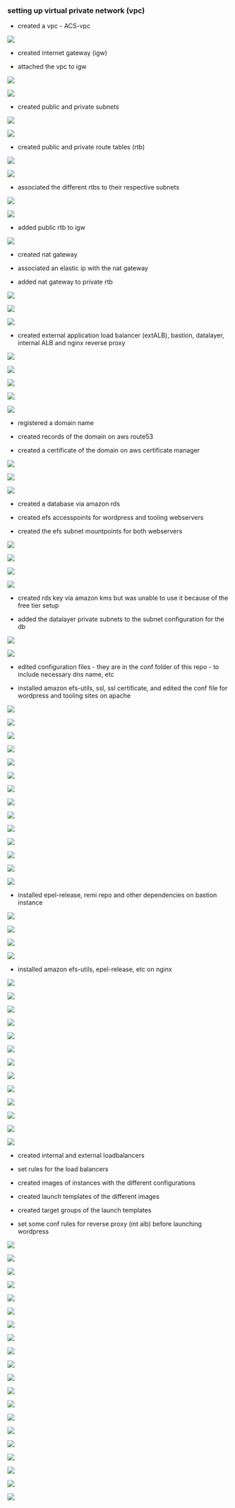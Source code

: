 ### setting up virtual private network (vpc)

- created a vpc - ACS-vpc

![](images/vpc1.png)

- created internet gateway (igw)

- attached the vpc to igw

![](images/IGW2.png)

![](images/IGWVPC2.png)

- created public and private subnets

![](images/publicsubnet3.png)

![](images/privatesubnet33.png)

- created public and private route tables (rtb)

![](images/publicrtb4.png)

![](images/privatertb44.png)

- associated the different rtbs to their respective subnets

![](images/publicsubnettortb5.png)

![](images/privatesubnettortb55.png)

- added public rtb to igw

![](images/editroutesinternetgatewaypublicrtb6.png)

- created nat gateway

- associated an elastic ip with the nat gateway

- added nat gateway to private rtb

![](images/natgatewayelasticip77.png)

![](images/elasticipnatgateway7.png)

![](images/privatertbnatgateway777.png)

- created external application load balancer (extALB), bastion, datalayer, internal ALB and nginx reverse proxy

![](images/ACSbastionALB88.png)

![](images/extALB8.png)

![](images/intALBtonginx8888.png)

![](images/securitygroupfornginxbastion888.png)

![](images/webserverALBaccess88888.png)

- registered a domain name 

- created records of the domain on aws route53

- created a certificate of the domain on aws certificate manager

![](images/awscertificateroute53record9.png)

![](images/awscertificate9.png)

![](images/awscertificateissued9.png)

- created a database via amazon rds

- created efs accesspoints for wordpress and tooling webservers

- created the efs subnet mountpoints for both webservers

![](images/databasecreation10.png)

![](images/efsaccesspoint10.png)

![](images/efssubnetmountpoint10.png)

![](images/efssubnetmountpoint1010.png)

- created rds key via amazon kms but was unable to use it because of the free tier setup

- added the datalayer private subnets to the subnet configuration for the db

![](images/acsrdskey11.png)

![](images/rdssubnetgroup11.png)

- edited configuration files - they are in the conf folder of this repo - to include necessary dns name, etc

- installed amazon efs-utils, ssl, ssl certificate, and edited the conf file for wordpress and tooling sites on apache

![](images/nginxinstallationamazonefsutilsgitclone12.png)

![](images/nginxinstallationrpmbuild12.png)

![](images/nginxinstallationefsutilsinstallmake12.png)

![](images/nginxinstallationchrony12.png)

![](images/nginxinstallationepelrelease12.png)

![](images/nginxinstallationmakerpm12.png)

![](images/nginxinstallationremirepo12.png)

![](images/nginxsetseboolconf12.png)

![](images/nginxinstallationbuildmakerpmlast12.png)

![](images/nginxinstallationsystemctlchrony121.png)

![](images/apacheWSsslinstallation12.png)

![](images/apacheWSsslcertinfo12.png)

![](images/apacheWSviedit112.png)

![](images/apacheWSviedit12.png)

- installed epel-release, remi repo and other dependencies on bastion instance

![](images/bastioninstanceinstallation12.png)

![](images/bastioninstanceinstallation121.png)

![](images/bastioninstanceinstallation1212.png)

![](images/bastioninstance12.png)

- installed amazon efs-utils, epel-release, etc on nginx

![](images/nginxinstallationamazonefsutilsgitclone12.png)

![](images/nginxinstallationrpmbuild12.png)

![](images/nginxinstallationefsutilsinstallmake12.png)

![](images/nginxinstallationchrony12.png)

![](images/nginxinstallationepelrelease12.png)

![](images/nginxinstallationmakerpm12.png)

![](images/nginxinstallationremirepo12.png)

![](images/nginxsetseboolconf12.png)

![](images/nginxinstallationbuildmakerpmlast12.png)

![](images/nginxinstallationsystemctlchrony121.png)

![](images/nginxinstallationsslcert12.png)

![](images/nginxinstallationsslcert1212.png)

![](images/nginxinstallationsslcertlist12.png)

- created internal and external loadbalancers

- set rules for the load balancers

- created images of instances with the different configurations

- created launch templates of the different images

- created target groups of the launch templates

- set some conf rules for reverse proxy (int alb) before launching wordpress

![](images/ALBrules13.png)

![](images/AMItargetgroup13.png)

![](images/AMIwebservers13.png)

![](images/AWSALB13.png)

![](images/AWSALB131.png)

![](images/AWSintALB13.png)

![](images/AWSintALB131.png)

![](images/intALBreverseproxyconfbeforewordpress13.png)

![](images/bastionlaunchtemplate13.png)

![](images/bastionlaunchtemplates13.png)

![](images/bastionlaunchtemplatess13.png)

![](images/nginxlaunchtemplate13.png)

![](images/nginxlaunchtemplates13.png)

![](images/nginxlaunchtemplatess13.png)

![](images/toolinglaunchtemplate13.png)

![](images/toolinglaunchtemplates13.png)

![](images/toolinglaunchtemplatess13.png)

![](images/wordpresslaunchtemplates13.png)

![](images/wordpresslaunchtemplatess13.png)

![](images/wordpresslaunchtemplateafterreverseconf13.png)